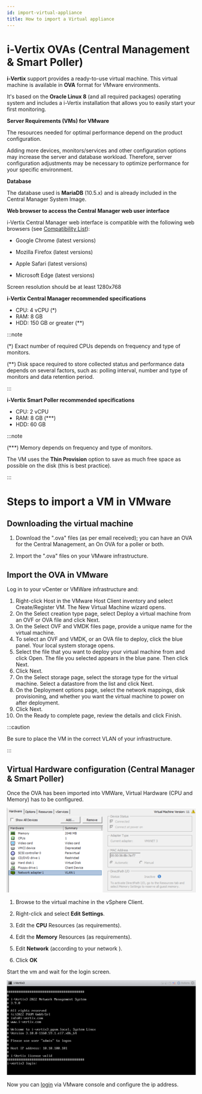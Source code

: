 ```yaml
---
id: import-virtual-appliance
title: How to import a Virtual appliance
---
```


# i-Vertix OVAs (Central Management & Smart Poller)

**i-Vertix** support provides a ready-to-use virtual machine.
This virtual machine is available in **OVA** format for VMware environments.

It's based on the **Oracle Linux 8** (and all required packages) operating system and includes a i-Vertix installation that allows you to easily start your first monitoring.

**Server Requirements (VMs) for VMware**

The resources needed for optimal performance depend on the product configuration.

Adding more devices, monitors/services and other configuration options may increase the server and database workload.
Therefore, server configuration adjustments may be necessary to optimize performance for your specific environment.

**Database**

The database used is **MariaDB** (10.5.x) and is already included in the Central Manager System Image.

**Web browser to access the Central Manager web user interface**

i-Vertix Central Manager web interface is compatible with the following web browsers (see [Compatibility List](../before-you-start/compatibility.md)):

- Google Chrome (latest versions)

- Mozilla Firefox (latest versions)

- Apple Safari (latest versions)

- Microsoft Edge (latest versions)

Screen resolution should be at least 1280x768

**i-Vertix Central Manager recommended specifications**
- CPU: 4 vCPU (*)
- RAM: 8 GB
- HDD: 150 GB or greater (**)

:::note

(*) Exact number of required CPUs depends on frequency and type of monitors.

(**) Disk space required to store collected status and performance data depends on several factors, such as: polling interval, number and type of monitors and data retention period.

:::

**i-Vertix Smart Poller recommended specifications**

- CPU: 2 vCPU
- RAM: 8 GB (***)
- HDD: 60 GB

:::note

(***) Memory depends on frequency and type of monitors.

The VM uses the **Thin Provision** option to save as much free space as possible on the disk (this is best practice).

:::

# Steps to import a VM in VMware

## Downloading the virtual machine

1. Download the ".ova" files (as per email received); you can have an OVA for the Central Management, an On OVA for a poller or both.

2. Import the ".ova" files on your VMware infrastructure.

## Import the OVA in VMware
Log in to your vCenter or VMWare infrastructure and:
1. Right-click Host in the VMware Host Client inventory and select Create/Register VM. The New Virtual Machine wizard opens.
2. On the Select creation type page, select Deploy a virtual machine from an OVF or OVA file and click Next.
3. On the Select OVF and VMDK files page, provide a unique name for the virtual machine.
4. To select an OVF and VMDK, or an OVA file to deploy, click the blue panel. Your local system storage opens.
5. Select the file that you want to deploy your virtual machine from and click Open. The file you selected appears in the blue pane. Then click Next.
6. Click Next.
7. On the Select storage page, select the storage type for the virtual machine. Select a datastore from the list and click Next.
8. On the Deployment options page, select the network mappings, disk provisioning, and whether you want the virtual machine to power on after
deployment.
9. Click Next.
10. On the Ready to complete page, review the details and click Finish.

:::caution

Be sure to place the VM in the correct VLAN of your infrastructure.

:::

## Virtual Hardware configuration (Central Manager & Smart Poller)

Once the OVA has been imported into VMWare, Virtual Hardware (CPU and Memory) has to be configured.

![VMw_vm](../../assets/installation/VMW_machine.png)

1. Browse to the virtual machine in the vSphere Client.

2. Right-click and select **Edit Settings**.

3. Edit the **CPU** Resources (as requirements).

4. Edit the **Memory** Resources (as requirements).

5. Edit **Network** (according to your network ).

6. Click **OK**

Start the vm and wait for the login screen.

![First_login](../../assets/setup-startup-central-poller/first-login.png)

Now you can [login](first-login.md) via VMware console and configure the ip address.
